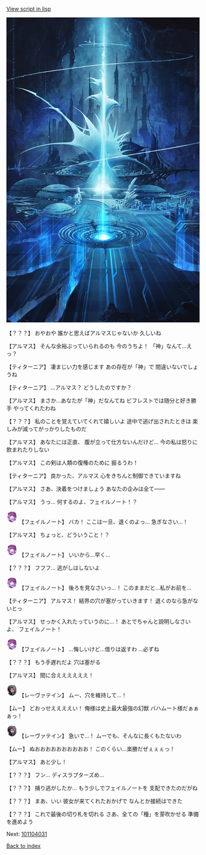 [View script in lisp](../scripts/101104020.txt)

![profound.png](../images/backgrounds/profound.png)

【？？？】
おやおや
誰かと思えばアルマスじゃないか
久しいね

【アルマス】
そんな余裕ぶっていられるのも
今のうちよ！
「神」なんて…えっ？

【ティターニア】
凄まじい力を感じます
あの存在が「神」で
間違いないでしょうね

【ティターニア】
…アルマス？
どうしたのですか？

【アルマス】
まさか…あなたが「神」だなんてね
ビフレストでは随分と好き勝手
やってくれたわね

【？？？】
私のことを覚えていてくれて嬉しいよ
途中で逃げ出されたときは
楽しみが減ってがっかりしたものだ

【アルマス】
あなたには正直、
腹が立って仕方ないんだけど…
今の私は怒りに飲まれたりしない

【アルマス】
この剣は人類の復権のために
振るうわ！

【ティターニア】
良かった、アルマス
心をきちんと制御できていますね

【アルマス】
さあ、決着をつけましょう
あなたの企みは全て――

【アルマス】
うっ…
何するのよ、フェイルノート！？

<img src="../images/units/3401911.png" alt="3401911.png" height="34"/>
【フェイルノート】
バカ！
ここは一旦、退くのよっ…
急ぎなさい…！

【アルマス】
ちょっと、どういうこと！？

<img src="../images/units/3401911.png" alt="3401911.png" height="34"/>
【フェイルノート】
いいから…早く…

【？？？】
フフフ…
逃がしはしないよ

<img src="../images/units/3401911.png" alt="3401911.png" height="34"/>
【フェイルノート】
後ろを見なさいっ…！
このままだと…私がお前を…

【ティターニア】
アルマス！
結界の穴が塞がっていきます！
退くのなら急がないとっ

【アルマス】
せっかく入れたっていうのに…！
あとでちゃんと説明しなさいよ、
フェイルノート！

<img src="../images/units/3401911.png" alt="3401911.png" height="34"/>
【フェイルノート】
…悔しいけど…借りは返すわ
…必ずね

【？？？】
もう手遅れだよ
穴は塞がる

【アルマス】
間に合ええええええ！

<img src="../images/units/3100211.png" alt="3100211.png" height="34"/>
【レーヴァテイン】
ムー、穴を維持して…！

【ムー】
どおっせええええい！
俺様は史上最大最強の幻獣
バハムート様だぁぁぁっ！

<img src="../images/units/3100211.png" alt="3100211.png" height="34"/>
【レーヴァテイン】
急いで…！
ムーでも、そんなに長くもたないわ

【ムー】
ぬおおおおおおおおおお！
このくらい…楽勝だぜぇぇぇっ！

【アルマス】
あと少し！

【？？？】
フン…
ディスラプターズめ…

【？？？】
捕り逃がしたか…
もう少しでフェイルノートを
支配できたのだがね

【？？？】
まあ、いい
彼女が来てくれたおかげで
なんとか接続はできた

【？？？】
これで最後の切り札を切れる
さあ、全ての「種」を芽吹かせる
準備を進めよう

Next: [101104031](101104031.md)

[Back to index](index.md)
